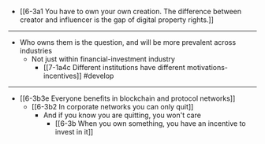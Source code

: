 - [[6-3a1 You have to own your own creation. The difference between creator and influencer is the gap of digital property rights.]]
---
- Who owns them is the question, and will be more prevalent across industries
  - Not just within financial-investment industry
    - [[7-1a4c Different institutions have different motivations-incentives]] #develop
---
- [[6-3b3e Everyone benefits in blockchain and protocol networks]]
  - [[6-3b2 In corporate networks you can only quit]]
    - And if you know you are quitting, you won't care
      - [[6-3b When you own something, you have an incentive to invest in it]]
